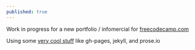 ```yaml
---
published: true
---
```



Work in progress for a new portfolio / infomercial for [freecodecamp.com](//freecodecamp.com)

Using some [very cool stuff](http://crystal-city.jp.net/) like gh-pages, jekyll, and prose.io
